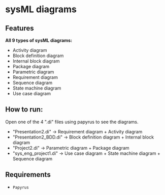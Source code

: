 # sysML diagrams

## Features
**All 9 types of sysML diagrams:**
  - Activity diagram
  - Block definition diagram
  - Internal block diagram
  - Package diagram
  - Parametric diagram
  - Requirement diagram
  - Sequence diagram
  - State machine diagram
  - Use case diagram

## How to run:
Open one of the 4 ".di" files using papyrus to see the diagrams. 
- "Presentation2.di" -> Requirement diagram + Activity diagram
- "Presentation2_BDD.di" -> Block definition diagram + Internal block diagram
- "Project2.di" -> Parametric diagram + Package diagram
- "sys_eng_project1.di" -> Use case diagram + State machine diagram + Sequence diagram

## Requirements
- `Papyrus`
